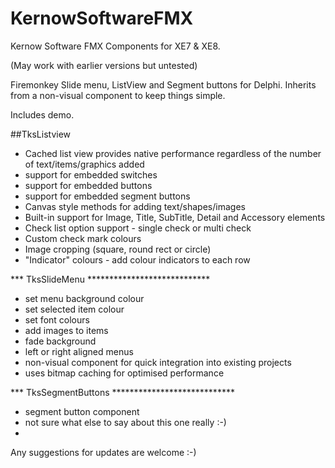 # KernowSoftwareFMX
Kernow Software FMX Components for XE7 & XE8. 

(May work with earlier versions but untested)

Firemonkey Slide menu, ListView and Segment buttons for Delphi.  Inherits from a non-visual component to keep things simple.

Includes demo.

##TksListview

- Cached list view provides native performance regardless of the number of text/items/graphics added
- support for embedded switches
- support for embedded buttons
- support for embedded segment buttons
- Canvas style methods for adding text/shapes/images
- Built-in support for Image, Title, SubTitle, Detail and Accessory elements
- Check list option support - single check or multi check
- Custom check mark colours
- Image cropping (square, round rect or circle)
- "Indicator" colours - add colour indicators to each row


*** TksSlideMenu ****************************

- set menu background colour
- set selected item colour
- set font colours
- add images to items
- fade background
- left or right aligned menus
- non-visual component for quick integration into existing projects
- uses bitmap caching for optimised performance

*** TksSegmentButtons  ****************************

- segment button component
- not sure what else to say about this one really :-)
- 

Any suggestions for updates are welcome :-) 

